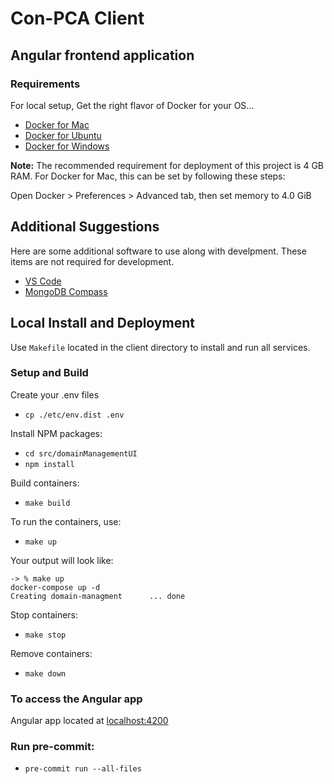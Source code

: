# Con-PCA Client

## Angular frontend application

### Requirements

For local setup, Get the right flavor of Docker for your OS...

- [Docker for Mac](https://docs.docker.com/docker-for-mac/install/)
- [Docker for Ubuntu](https://docs.docker.com/install/linux/docker-ce/ubuntu/)
- [Docker for Windows](https://docs.docker.com/docker-for-windows/install/)

**Note:** The recommended requirement for
deployment of this project is 4 GB RAM.
For Docker for Mac, this can be set by
following these steps:

Open Docker > Preferences > Advanced tab,
then set memory to 4.0 GiB

## Additional Suggestions

Here are some additional software to use along with develpment.
These items are not required for development.

- [VS Code](https://code.visualstudio.com/ "VS Code")
- [MongoDB Compass](https://www.mongodb.com/products/compass "MongoDB Compass")

## Local Install and Deployment

Use `Makefile` located in the client directory to
install and run all services.

### Setup and Build

Create your .env files

- `cp ./etc/env.dist .env`

Install NPM packages:

- `cd src/domainManagementUI`
- `npm install`

Build containers:

- `make build`

To run the containers, use:

- `make up`

Your output will look like:

```shell
-> % make up
docker-compose up -d
Creating domain-managment      ... done
```

Stop containers:

- `make stop`

Remove containers:

- `make down`

### To access the Angular app

Angular app located at [localhost:4200](http://localhost:4200)

### Run pre-commit:

- `pre-commit run --all-files`